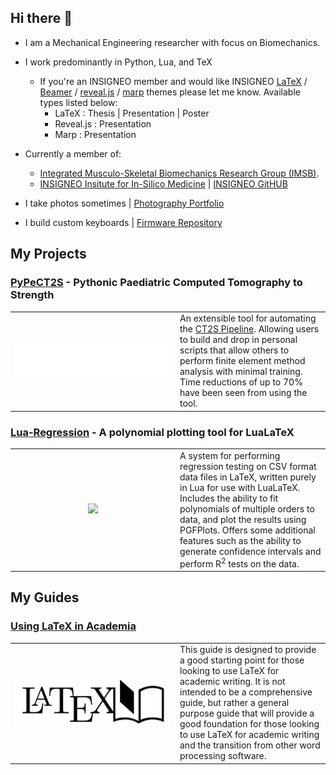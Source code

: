## Hi there 👋
- I am a Mechanical Engineering researcher with focus on Biomechanics.
- I work predominantly in Python, Lua, and TeX
    - If you're an INSIGNEO member and would like INSIGNEO [LaTeX](https://www.latex-project.org/) / [Beamer](https://ctan.org/pkg/beamer) / [reveal.js](https://revealjs.com/) / [marp](https://marp.app/) themes please let me know. Available types listed below:
        - LaTeX : Thesis | Presentation | Poster
        - Reveal.js : Presentation
        - Marp : Presentation

- Currently a member of:
  - [Integrated Musculo-Skeletal Biomechanics Research Group (IMSB)](https://www.sheffield.ac.uk/imsb).
  - [INSIGNEO Insitute for In-Silico Medicine](https://www.sheffield.ac.uk/insigneo) | [INSIGNEO GitHUB](https://github.com/INSIGNEO)
  
- I take photos sometimes | [Photography Portfolio](https://wirestock.io/haivu)

- I build custom keyboards | [Firmware Repository](https://github.com/HaivuUK/Keyboard_Software_Builds)

## My Projects

### [PyPeCT2S](https://github.com/INSIGNEO/PyPeCT2S) - Pythonic Paediatric Computed Tomography to Strength

<table>
  <tr>
  <td width="250px">
    <a href="https://github.com/INSIGNEO/PyPeCT2S">
      <img src="https://github.com/INSIGNEO/PyPeCT2S/blob/main/icons/big_logo.svg" alt="PyPeCT2S Logo">
    </a>
  </td>
  <td>
    An extensible tool for automating the <a href="https://ct2s.insigneo.org/ct2s/"><alt>CT2S Pipeline</alt></a>. Allowing users to build and drop in personal scripts that allow others to perform finite element method analysis with minimal training.
    Time reductions of up to 70% have been seen from using the tool.
  </td>
  </tr>
</table>

### [Lua-Regression](https://github.com/HaivuUK/lua-regression) - A polynomial plotting tool for LuaLaTeX

<table>
  <tr>
  <td style='text-align:center; vertical-align:middle', width="250px">
    <a href="https://github.com/HaivuUK/lua-regression">
        <img src="https://github.com/user-attachments/assets/d3f437fc-84e2-4fb3-b1b7-873850c46909">
    </a>
  </td>
  <td>
    A system for performing regression testing on CSV format data files in LaTeX, written purely in Lua for use with LuaLaTeX. Includes the ability to fit polynomials of multiple orders to data, and plot the results using PGFPlots. Offers some additional features such as the ability to generate confidence intervals and perform R<sup>2</sup> tests on the data.
  </td>
  </tr>
</table>

## My Guides

### [Using LaTeX in Academia](https://haivuuk.github.io/LaTeX-Guides/)

<table>
  <td width="250px">
    <a href="https://haivuuk.github.io/LaTeX-Guides">
      <img src="https://github.com/HaivuUK/LaTeX-Guides/blob/main/docs/images/logoadpat.svg" alt="PyPeCT2S Logo">
    </a>
  </td>
  <td>
    This guide is designed to provide a good starting point for those looking to use LaTeX for academic writing. It is not intended to be a comprehensive guide, but rather a general purpose guide that will provide a good foundation for those looking to use LaTeX for academic writing and the transition from other word processing software.
  </td>
</table>
<!--
**HaivuUK/HaivuUK** is a ✨ _special_ ✨ repository because its `README.md` (this file) appears on your GitHub profile.

Here are some ideas to get you started:

- 🔭 I’m currently working on ...
- 🌱 I’m currently learning ...
- 👯 I’m looking to collaborate on ...
- 🤔 I’m looking for help with ...
- 💬 Ask me about ...
- 📫 How to reach me: ...
- 😄 Pronouns: ...
- ⚡ Fun fact: ...
-->
